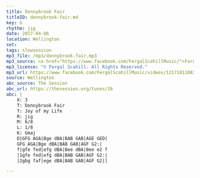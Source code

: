 ```yaml
---
title: Donnybrook Fair
titleID: donnybrook-fair.md
key: G
rhythm: jig
date: 2017-04-06
location: Wellington
set:
tags: slowsession  
mp3_file: /mp3/donnybrook-fair.mp3
mp3_source: <a href="https://www.facebook.com/FergalScahillMusic/">Fergal Scahill</a>, member of <a href="http://www.webanjo3.com/">We Banjo 3</a>
mp3_licence: "© Fergal Scahill. All Rights Reserved."
mp3_url: https://www.facebook.com/FergalScahillMusic/videos/1217181108378222/
source: Wellington
abc_source: The Session
abc_url: https://thesession.org/tunes/26
abc: |
    X: 3
    T: Donnybrook Fair
    T: Joy of my Life
    R: jig
    M: 6/8
    L: 1/8
    K: Gmaj
    D|GFG AGA|Bge dBA|BAB GAB|AGE GED|
    GFG AGA|Bge dBA|BAB GAB|AGF G2:|
    f|gfe fed|efg dBA|Bee dBA|Bee e2 f
    |1gfe fed|efg dBA|BAB GAB|AGF G2:|
    |2gbg faf|ege dBA|BAB GAB|AGF G2|]

---
```

